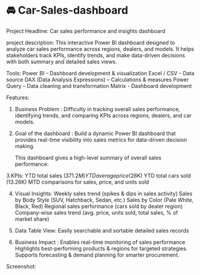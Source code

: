 # 🚘 Car-Sales-dashboard

Project Headline:
Car sales performance and insights dashboard

project description: 
This interactive Power BI dashboard designed to analyze car sales performance across regions, dealers, and models.
It helps stakeholders track KPIs, identify trends, and make data-driven decisions with both summary and detailed sales views.

Tools:
Power BI – Dashboard development & visualization
Excel / CSV – Data source
DAX (Data Analysis Expressions) – Calculations & measures
Power Query – Data cleaning and transformation
Matrix - Dashboard development

Features:
1. Business Problem : Difficulty in tracking overall sales performance, identifying trends, and comparing KPIs across regions, dealers, and car models.

2. Goal of the dashboard : Build a dynamic Power BI dashboard that provides real-time visibility into sales metrics for data-driven decision making.

    This dashboard gives a high-level summary of overall sales performance:

3.KPIs:
  YTD total sales ($371.2M)
  YTD average price ($28K)
  YTD total cars sold (13.26K)
  MTD comparisons for sales, price, and units sold

4. Visual Insights:
  Weekly sales trend (spikes & dips in sales activity)
  Sales by Body Style (SUV, Hatchback, Sedan, etc.)
  Sales by Color (Pale White, Black, Red)
  Regional sales performance (cars sold by dealer region)  
  Company-wise sales trend (avg. price, units sold, total sales, % of market share)

6. Data Table View: Easily searchable and sortable detailed sales records

7. Business Impact :
   Enables real-time monitoring of sales performance
   Highlights best-performing products & regions for targeted strategies.
   Supports forecasting & demand planning for smarter procurement.

Screenshot:
  

   
   
